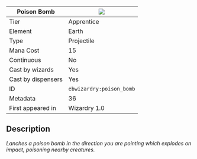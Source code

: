 | Poison Bomb |![](https://github.com/Electroblob77/Wizardry/blob/1.12.2/src/main/resources/assets/ebwizardry/textures/spells/poison_bomb.png)|
|---|---|
| Tier | Apprentice |
| Element | Earth |
| Type | Projectile |
| Mana Cost | 15 |
| Continuous | No |
| Cast by wizards | Yes |
| Cast by dispensers | Yes |
| ID | `ebwizardry:poison_bomb` |
| Metadata | 36 |
| First appeared in | Wizardry 1.0 |
## Description
_Lanches a poison bomb in the direction you are pointing which explodes on impact, poisoning nearby creatures._